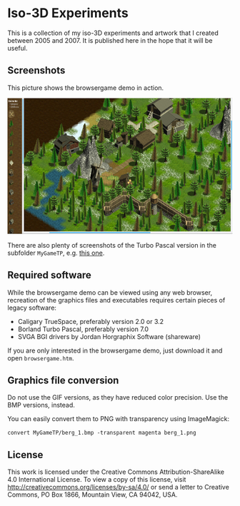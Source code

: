 # Iso-3D Experiments

This is a collection of my iso-3D experiments and artwork that I created between 2005 and 2007.  It is published here in the hope that it will be useful.

## Screenshots

This picture shows the browsergame demo in action.

<img src="browsergame.png" alt="Screenshot of the browsergame demo" width="640" height="305">

There are also plenty of screenshots of the Turbo Pascal version in the subfolder `MyGameTP`, e.g. [this one](MyGameTP/0012.png).

## Required software

While the browsergame demo can be viewed using any web browser, recreation of the graphics files and executables requires certain pieces of legacy software:

- Caligary TrueSpace, preferably version 2.0 or 3.2
- Borland Turbo Pascal, preferably version 7.0
- SVGA BGI drivers by Jordan Horgraphix Software (shareware)

If you are only interested in the browsergame demo, just download it and open `browsergame.htm`.

## Graphics file conversion

Do not use the GIF versions, as they have reduced color precision.  Use the BMP versions, instead.

You can easily convert them to PNG with transparency using ImageMagick:

    convert MyGameTP/berg_1.bmp -transparent magenta berg_1.png

## License

This work is licensed under the Creative Commons Attribution-ShareAlike 4.0 International License. To view a copy of this license, visit http://creativecommons.org/licenses/by-sa/4.0/ or send a letter to Creative Commons, PO Box 1866, Mountain View, CA 94042, USA.
